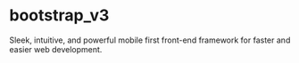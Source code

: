 bootstrap_v3
============

Sleek, intuitive, and powerful mobile first front-end framework for faster and easier web development.
